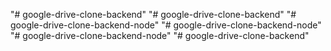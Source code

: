 "# google-drive-clone-backend" 
"# google-drive-clone-backend" 
"# google-drive-clone-backend-node" 
"# google-drive-clone-backend-node" 
"# google-drive-clone-backend-node" 
"# google-drive-clone-backend" 
